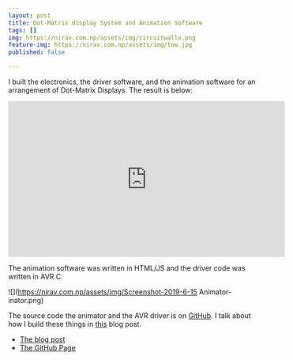 ```yaml
---
layout: post
title: Dot-Matrix display System and Animation Software
tags: []
img: https://nirav.com.np/assets/img/circuitwalle.png
feature-img: https://nirav.com.np/assets/img/tow.jpg
published: false

---
```

I built the electronics, the driver software, and the animation software for an arrangement of Dot-Matrix Displays. The result is below:

<iframe width="560" height="315" src="https://www.youtube-nocookie.com/embed/zjk1e-JFNFA" frameborder="0" allow="accelerometer; autoplay; encrypted-media; gyroscope; picture-in-picture" allowfullscreen></iframe>

The animation software was written in HTML/JS and the driver code was written in AVR C.

![](https://nirav.com.np/assets/img/Screenshot-2019-6-15 Animator-inator.png)

The source code the animator and the AVR driver is on [GitHub](https://github.com/niravcodes/Animator-inator). I talk about how I build these things in [this](https://nirav.com.np/2019/06/12/animating-led-dot-matrix-displays-with-avr.html) blog post.

* [The blog post](https://nirav.com.np/2019/06/12/animating-led-dot-matrix-displays-with-avr.html)
* [The GitHub Page](https://github.com/niravcodes/Animator-inator)